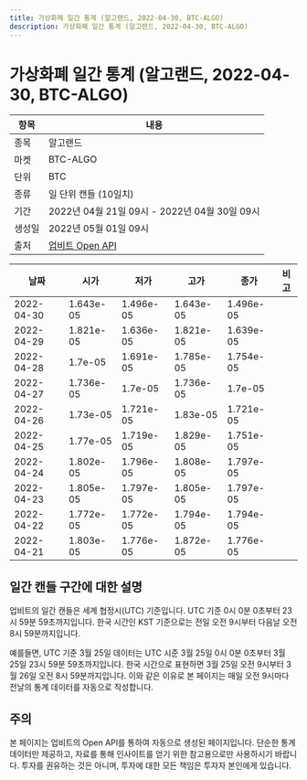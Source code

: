 ```yaml
---
title: 가상화폐 일간 통계 (알고랜드, 2022-04-30, BTC-ALGO)
description: 가상화폐 일간 통계 (알고랜드, 2022-04-30, BTC-ALGO)
---
```



가상화폐 일간 통계 (알고랜드, 2022-04-30, BTC-ALGO)
===

|항목|내용|
|--|--|
|종목|알고랜드|
|마켓|BTC-ALGO|
|단위|BTC|
|종류|일 단위 캔들 (10일치)|
|기간|2022년 04월 21일 09시 - 2022년 04월 30일 09시|
|생성일|2022년 05월 01일 09시|
|출처|[업비트 Open API](https://docs.upbit.com)|


|날짜|시가|저가|고가|종가|비고|
|--|--|--|--|--|--|
|2022-04-30|1.643e-05|1.496e-05|1.643e-05|1.496e-05|    |
|2022-04-29|1.821e-05|1.636e-05|1.821e-05|1.639e-05|    |
|2022-04-28|1.7e-05|1.691e-05|1.785e-05|1.754e-05|    |
|2022-04-27|1.736e-05|1.7e-05|1.736e-05|1.7e-05|    |
|2022-04-26|1.73e-05|1.721e-05|1.83e-05|1.721e-05|    |
|2022-04-25|1.77e-05|1.719e-05|1.829e-05|1.751e-05|    |
|2022-04-24|1.802e-05|1.796e-05|1.808e-05|1.797e-05|    |
|2022-04-23|1.805e-05|1.797e-05|1.805e-05|1.797e-05|    |
|2022-04-22|1.772e-05|1.772e-05|1.794e-05|1.794e-05|    |
|2022-04-21|1.803e-05|1.776e-05|1.872e-05|1.776e-05|    |


일간 캔들 구간에 대한 설명
---


업비트의 일간 캔들은 세계 협정시(UTC) 기준입니다. 
UTC 기준 0시 0분 0초부터 23시 59분 59초까지입니다. 
한국 시간인 KST 기준으로는 전일 오전 9시부터 다음날 오전 8시 59분까지입니다. 


예를들면, UTC 기준 3월 25일 데이터는 UTC 시준 3월 25일 0시 0분 0초부터 3월 25일 23시 59분 59초까지입니다. 
한국 시간으로 표현하면 3월 25일 오전 9시부터 3월 26일 오전 8시 59분까지입니다. 
이와 같은 이유로 본 페이지는 매일 오전 9시마다 전날의 통계 데이터를 자동으로 작성합니다. 


주의
---


본 페이지는 업비트의 Open API를 통하여 자동으로 생성된 페이지입니다. 
단순한 통계 데이터만 제공하고, 자료를 통해 인사이트를 얻기 위한 참고용으로만 사용하시기 바랍니다. 
투자를 권유하는 것은 아니며, 투자에 대한 모든 책임은 투자자 본인에게 있습니다. 
